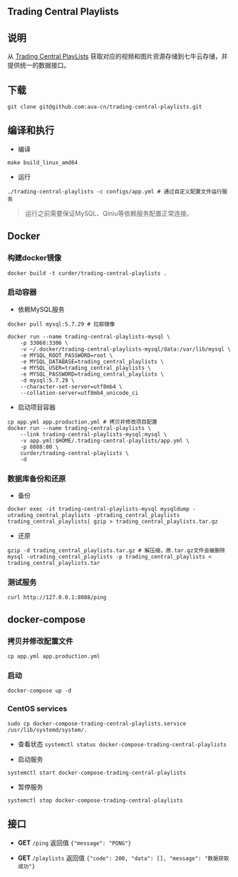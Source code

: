 ## Trading Central Playlists

## 说明

从 [Trading Central PlayLists](https://video.tradingcentral.com/playlists/23125.xml) 获取对应的视频和图片资源存储到七牛云存储，并提供统一的数据接口。

## 下载

```
git clone git@github.com:ava-cn/trading-central-playlists.git
```

## 编译和执行

- 编译
```
make build_linux_amd64
```

- 运行
```
./trading-central-playlists -c configs/app.yml # 通过自定义配置文件运行服务
```

> 运行之前需要保证MySQL、Qiniu等依赖服务配置正常连接。

## Docker

### 构建docker镜像

```
docker build -t curder/trading-central-playlists .
```

### 启动容器

- 依赖MySQL服务

```
docker pull mysql:5.7.29 # 拉取镜像

docker run --name trading-central-playlists-mysql \
    -p 33068:3306 \
    -v ~/.docker/trading-central-playlists-mysql/data:/var/lib/mysql \
    -e MYSQL_ROOT_PASSWORD=root \
    -e MYSQL_DATABASE=trading_central_playlists \
    -e MYSQL_USER=trading_central_playlists \
    -e MYSQL_PASSWORD=trading_central_playlists \
    -d mysql:5.7.29 \
    --character-set-server=utf8mb4 \
    --collation-server=utf8mb4_unicode_ci
```

- 启动项目容器
```
cp app.yml app.production.yml # 拷贝并修改项目配置
docker run --name trading-central-playlists \
    --link trading-central-playlists-mysql:mysql \
    -v app.yml:$HOME/.trading-central-playlists/app.yml \
    -p 8088:80 \
    curder/trading-central-playlists \
    -d
```

### 数据库备份和还原

- 备份
```
docker exec -it trading-central-playlists-mysql mysqldump -utrading_central_playlists -ptrading_central_playlists trading_central_playlists| gzip > trading_central_playlists.tar.gz
```

- 还原
```
gzip -d trading_central_playlists.tar.gz # 解压缩，原.tar.gz文件会被删除
mysql -utrading_central_playlists -p trading_central_playlists < trading_central_playlists.tar
```

### 测试服务

```
curl http://127.0.0.1:8088/ping
```

## docker-compose

### 拷贝并修改配置文件

```
cp app.yml app.production.yml
```

### 启动

```
docker-compose up -d
```

### CentOS services

```
sudo cp docker-compose-trading-central-playlists.service /usr/lib/systemd/system/.
```

- 查看状态
`systemctl status docker-compose-trading-central-playlists`

- 启动服务
```
systemctl start docker-compose-trading-central-playlists
```

- 暂停服务
```
systemctl stop docker-compose-trading-central-playlists
``` 

## 接口

- **GET** `/ping`
    返回值 `{"message": "PONG"}`

- **GET** `/playlists`
    返回值 `{"code": 200, "data": [], "message": "数据获取成功"}`
